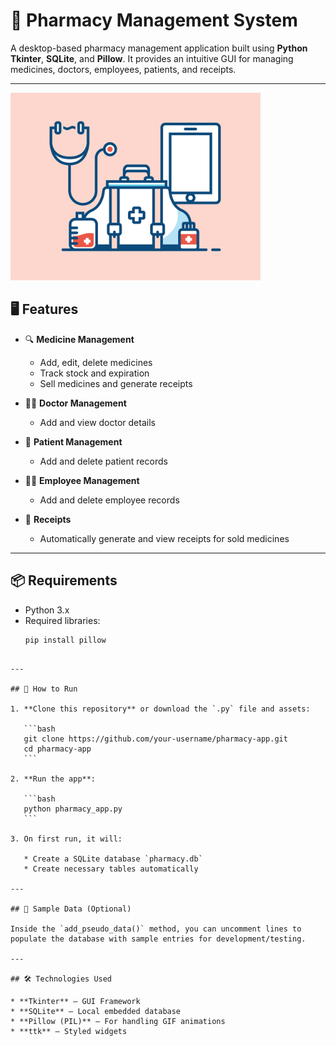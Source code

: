 # 💊 Pharmacy Management System

A desktop-based pharmacy management application built using **Python Tkinter**, **SQLite**, and **Pillow**. It provides an intuitive GUI for managing medicines, doctors, employees, patients, and receipts.

---
<img src="1.gif" width="400" alt="GIF Preview">

## 🖥️ Features

- 🔍 **Medicine Management**
  - Add, edit, delete medicines
  - Track stock and expiration
  - Sell medicines and generate receipts

- 🧑‍⚕️ **Doctor Management**
  - Add and view doctor details

- 🧍 **Patient Management**
  - Add and delete patient records

- 👨‍💼 **Employee Management**
  - Add and delete employee records

- 🧾 **Receipts**
  - Automatically generate and view receipts for sold medicines

---

## 📦 Requirements

- Python 3.x
- Required libraries:
  ```bash
  pip install pillow
````

---

## 🚀 How to Run

1. **Clone this repository** or download the `.py` file and assets:

   ```bash
   git clone https://github.com/your-username/pharmacy-app.git
   cd pharmacy-app
   ```

2. **Run the app**:

   ```bash
   python pharmacy_app.py
   ```

3. On first run, it will:

   * Create a SQLite database `pharmacy.db`
   * Create necessary tables automatically

---

## 🧪 Sample Data (Optional)

Inside the `add_pseudo_data()` method, you can uncomment lines to populate the database with sample entries for development/testing.

---

## 🛠️ Technologies Used

* **Tkinter** – GUI Framework
* **SQLite** – Local embedded database
* **Pillow (PIL)** – For handling GIF animations
* **ttk** – Styled widgets
